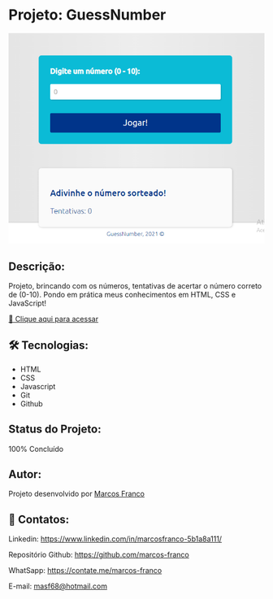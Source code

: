 #   Projeto: GuessNumber
![preview](./preview.png)

## Descrição:
Projeto, brincando com os números, tentativas de acertar o número correto de (0-10). 
Pondo em prática meus conhecimentos em HTML, CSS e JavaScript!


[🔗 Clique aqui para acessar](https://marcos-franco.github.io/GuessNumber/)


## 🛠 Tecnologias:
- HTML
- CSS
- Javascript
- Git
- Github

## Status do Projeto:
100% Concluído

## Autor:
Projeto desenvolvido por [Marcos Franco](https://www.linkedin.com/in/marcosfranco-5b1a8a111/)

## 💛 Contatos:

Linkedin: https://www.linkedin.com/in/marcosfranco-5b1a8a111/

Repositório Github: https://github.com/marcos-franco

WhatSapp: https://contate.me/marcos-franco

E-mail: masf68@hotmail.com
